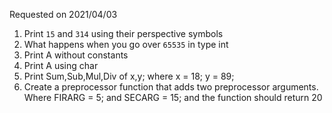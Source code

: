 Requested on 2021/04/03

1. Print `15` and `314` using their perspective symbols
2. What happens when you go over `65535` in type int
3. Print A without constants
4. Print A using char
5. Print Sum,Sub,Mul,Div of x,y; where x = 18; y = 89;
6. Create a preprocessor function that adds two preprocessor arguments. Where FIRARG = 5; and SECARG = 15; and the function should return 20

